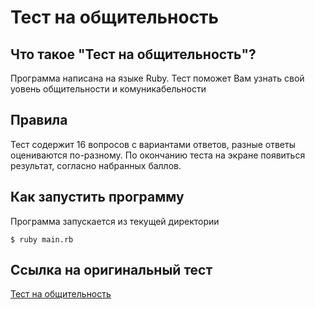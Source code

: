 # Тест на общительность

## Что такое "Тест на общительность"?
Программа написана на языке Ruby. Тест поможет Вам узнать свой уовень общительности и комуникабельности

## Правила
Тест содержит 16 вопросов с вариантами ответов, разные ответы оцениваются по-разному. По окончанию теста на экране появиться результат, согласно набранных баллов.

## Как запустить программу
Программа запускается из текущей директории 

```
$ ruby main.rb
```

## Ссылка на оригинальный тест
[Тест на общительность](https://psylist.net/praktikum/00003.htm) 
